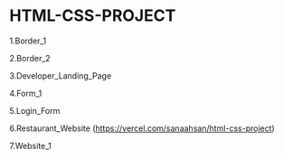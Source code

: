 # HTML-CSS-PROJECT

1.Border_1

2.Border_2

3.Developer_Landing_Page

4.Form_1

5.Login_Form

6.Restaurant_Website (https://vercel.com/sanaahsan/html-css-project)

7.Website_1
